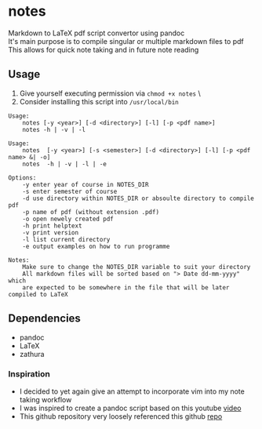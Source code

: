 # notes
Markdown to LaTeX pdf script convertor using pandoc \
It's main purpose is to compile singular or multiple markdown files to pdf \
This allows for quick note taking and in future note reading 

## Usage
1. Give yourself executing permission via `chmod +x notes` \
2. Consider installing this script into `/usr/local/bin`
```
Usage:
    notes [-y <year>] [-d <directory>] [-l] [-p <pdf name>]
    notes -h | -v | -l 

Usage:
    notes  [-y <year>] [-s <semester>] [-d <directory>] [-l] [-p <pdf name> &| -o]
    notes  -h | -v | -l | -e

Options:
    -y enter year of course in NOTES_DIR
    -s enter semester of course
    -d use directory within NOTES_DIR or absoulte directory to compile pdf
    -p name of pdf (without extension .pdf)
    -o open newely created pdf
    -h print helptext
    -v print version
    -l list current directory
    -e output examples on how to run programme

Notes:
    Make sure to change the NOTES_DIR variable to suit your directory
    All markdown files will be sorted based on "> Date dd-mm-yyyy" which
    are expected to be somewhere in the file that will be later compiled to LaTeX
```

## Dependencies
* pandoc
* LaTeX
* zathura

### Inspiration
* I decided to yet again give an attempt to incorporate vim into my note taking workflow
* I was inspired to create a pandoc script based on this youtube 
[video](https://www.youtube.com/watch?v=wh_WGWii7UE&t=853s) 
* This github repository very loosely referenced this github 
[repo](https://github.com/connermcd/notes/blob/master/notes) 
